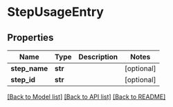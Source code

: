 # StepUsageEntry

## Properties
Name | Type | Description | Notes
------------ | ------------- | ------------- | -------------
**step_name** | **str** |  | [optional] 
**step_id** | **str** |  | [optional] 

[[Back to Model list]](../README.md#documentation-for-models) [[Back to API list]](../README.md#documentation-for-api-endpoints) [[Back to README]](../README.md)

